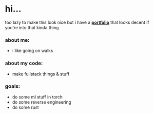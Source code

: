 # hi...
too lazy to make this look nice but i have a **[portfolio](https://www.domnidy.com/)** that looks decent if you're into that kinda thing 

### about me:
- i like going on walks

### about my code:
- make fullstack things & stuff

### goals:
- do some ml stuff in torch
- do some reverse engineering
- do some rust
